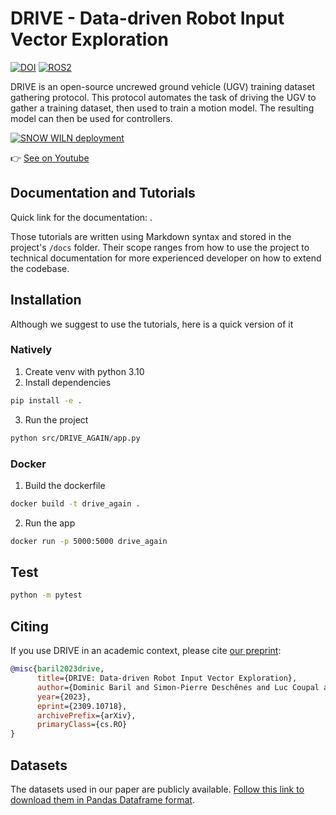 # DRIVE - Data-driven Robot Input Vector Exploration

[![DOI](https://zenodo.org/badge/DOI/10.48550/arxiv.2309.110718.svg)](https://doi.org/10.48550/arXiv.2309.10718)
[![ROS2](https://img.shields.io/badge/ROS2-humble-blue?labelColor=blue&logo=ROS)](https://docs.ros.org/en/humble)

DRIVE is an open-source uncrewed ground vehicle (UGV) training dataset gathering protocol.
This protocol automates the task of driving the UGV to gather a training dataset, then used to train a motion model. The resulting model can then be used for controllers.

[![SNOW WILN deployment](https://img.youtube.com/vi/tBCtC7WolL4/0.jpg)](https://www.youtube.com/watch?v=tBCtC7WolL4)

👉 [See on Youtube](https://www.youtube.com/watch?v=tBCtC7WolL4)

## Documentation and Tutorials

Quick link for the documentation: [](https://drive-again.readthedocs.io/en/latest/).

Those tutorials are written using Markdown syntax and stored in the project's `/docs` folder. Their scope ranges from how to use the project to technical documentation for more experienced developer on how to extend the codebase.

## Installation

Although we suggest to use the tutorials, here is a quick version of it

### Natively

1. Create venv with python 3.10
2. Install dependencies

```sh
pip install -e .
```

3. Run the project

```sh
python src/DRIVE_AGAIN/app.py
```

### Docker

1. Build the dockerfile

```sh
docker build -t drive_again .
```

2. Run the app

```sh
docker run -p 5000:5000 drive_again
```

## Test

```sh
python -m pytest
```

## Citing

If you use DRIVE in an academic context, please cite [our preprint](https://www.researchgate.net/publication/374023495_DRIVE_Data-driven_Robot_Input_Vector_Exploration):

```bibtex
@misc{baril2023drive,
      title={DRIVE: Data-driven Robot Input Vector Exploration},
      author={Dominic Baril and Simon-Pierre Deschênes and Luc Coupal and Cyril Goffin and Julien Lépine and Philippe Giguère and François Pomerleau},
      year={2023},
      eprint={2309.10718},
      archivePrefix={arXiv},
      primaryClass={cs.RO}
}
```

## Datasets

The datasets used in our paper are publicly available.
[Follow this link to download them in Pandas Dataframe format](https://github.com/norlab-ulaval/Norlab_wiki/wiki/DRIVE-datasets).
